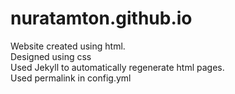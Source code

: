 # nuratamton.github.io
Website created using html.<br/>
Designed using css<br/>
Used Jekyll to automatically regenerate html pages.<br/>
Used permalink in config.yml<br/>

